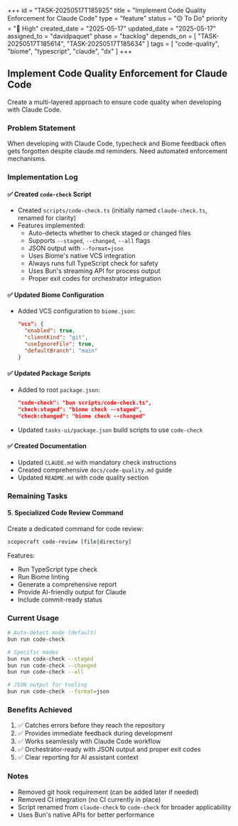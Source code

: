 +++
id = "TASK-20250517T185925"
title = "Implement Code Quality Enforcement for Claude Code"
type = "feature"
status = "🟡 To Do"
priority = "🔼 High"
created_date = "2025-05-17"
updated_date = "2025-05-17"
assigned_to = "davidpaquet"
phase = "backlog"
depends_on = [ "TASK-20250517T185614", "TASK-20250517T185634" ]
tags = [ "code-quality", "biome", "typescript", "claude", "dx" ]
+++

## Implement Code Quality Enforcement for Claude Code

Create a multi-layered approach to ensure code quality when developing with Claude Code.

### Problem Statement
When developing with Claude Code, typecheck and Biome feedback often gets forgotten despite claude.md reminders. Need automated enforcement mechanisms.

### Implementation Log

#### ✅ Created `code-check` Script
- Created `scripts/code-check.ts` (initially named `claude-check.ts`, renamed for clarity)
- Features implemented:
  - Auto-detects whether to check staged or changed files
  - Supports `--staged`, `--changed`, `--all` flags  
  - JSON output with `--format=json`
  - Uses Biome's native VCS integration
  - Always runs full TypeScript check for safety
  - Uses Bun's streaming API for process output
  - Proper exit codes for orchestrator integration

#### ✅ Updated Biome Configuration
- Added VCS configuration to `biome.json`:
  ```json
  "vcs": {
    "enabled": true,
    "clientKind": "git",
    "useIgnoreFile": true,
    "defaultBranch": "main"
  }
  ```

#### ✅ Updated Package Scripts
- Added to root `package.json`:
  ```json
  "code-check": "bun scripts/code-check.ts",
  "check:staged": "biome check --staged",
  "check:changed": "biome check --changed"
  ```
- Updated `tasks-ui/package.json` build scripts to use `code-check`

#### ✅ Created Documentation
- Updated `CLAUDE.md` with mandatory check instructions
- Created comprehensive `docs/code-quality.md` guide
- Updated `README.md` with code quality section

### Remaining Tasks

#### 5. Specialized Code Review Command
Create a dedicated command for code review:

```bash
scopecraft code-review [file|directory]
```

Features:
- Run TypeScript type check
- Run Biome linting
- Generate a comprehensive report
- Provide AI-friendly output for Claude
- Include commit-ready status

### Current Usage

```bash
# Auto-detect mode (default)
bun run code-check

# Specific modes
bun run code-check --staged
bun run code-check --changed  
bun run code-check --all

# JSON output for tooling
bun run code-check --format=json
```

### Benefits Achieved
1. ✅ Catches errors before they reach the repository
2. ✅ Provides immediate feedback during development
3. ✅ Works seamlessly with Claude Code workflow
4. ✅ Orchestrator-ready with JSON output and proper exit codes
5. ✅ Clear reporting for AI assistant context

### Notes
- Removed git hook requirement (can be added later if needed)
- Removed CI integration (no CI currently in place)
- Script renamed from `claude-check` to `code-check` for broader applicability
- Uses Bun's native APIs for better performance

